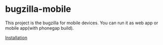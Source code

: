 bugzilla-mobile
===============

This project  is the bugzilla for mobile devices. You can run it as web app or mobile app(with phonegap build).

[Installation](https://github.com/xianjimli/bugzilla-mobile/wiki/Installation)
